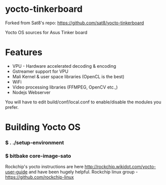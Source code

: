 # yocto-tinkerboard

Forked from Sat8's repo: https://github.com/sat8/yocto-tinkerboard

Yocto OS sources for Asus Tinker board

# Features #
* VPU - Hardware accelerated decoding & encoding
* Gstreamer support for VPU
* Mali Kernel & user space libraries (OpenCL is the best)
* WiFi 
* Video processing libraries (FFMPEG, OpenCV etc.,)
* Nodejs Webserver

You will have to edit build/conf/local.conf to enable/disable the modules you prefer.

# Building Yocto OS #

### $ . ./setup-environment ###
### $ bitbake core-image-sato ###


Rockchip's yocto instructions are here http://rockchip.wikidot.com/yocto-user-guide and have been hugely helpful.
Rockchip linux group - https://github.com/rockchip-linux



